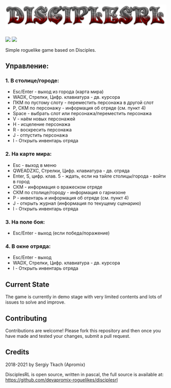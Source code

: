 ﻿![screenshot](https://github.com/devapromix-roguelikes/disciplesrl/blob/master/resources/title.logo.png)
=================
![](https://tokei.rs/b1/github.com/devapromix-roguelikes/disciplesrl/sources?category=code)
![](https://tokei.rs/b1/github.com/devapromix-roguelikes/disciplesrl/sources?category=files)

Simple roguelike game based on Disciples.

## Управление:

### 1. В столице/городе:
* Esc/Enter - выход из города (карта мира)
* WADX, Стрелки, Цифр. клавиатура - дв. курсора
* ПКМ по пустому слоту - переместить персонажа в другой слот
* P, СКМ по персонажу - информация об отряде (см. пункт 4)
* Space - выбрать слот или персонажа/переместить персонажа
* V - наём новых персонажей
* H - исцеление персонажа
* R - воскресить персонажа
* J - отпустить персонажа
* I - Открыть инвентарь отряда

### 2. На карте мира:
* Esc - выход в меню
* QWEADZXC, Стрелки, Цифр. клавиатура - дв. отряда
* Enter, S, цифр. клав. 5 - ждать, если на тайле столицы/города - войти в город
* СКМ - информация о вражеском отряде
* СКМ по столице/городу - информация о гарнизоне
* P - инвентарь и информация об отряде (см. пункт 4)
* J - открыть журнал (информация по текущему сценарию)
* I - Открыть инвентарь отряда
	
### 3. На поле боя:
* Esc/Enter - выход (если победа/поражение)
	
### 4. В окне отряда:
* Esc/Enter - выход
* WADX, Стрелки, Цифр. клавиатура - дв. курсора
* I - Открыть инвентарь отряда

## Current State
The game is currently in demo stage with very limited contents and lots of issues to solve and improve.

## Contributing
Contributions are welcome! Please fork this repository and then once you have made and tested your changes, submit a pull request.

## Credits
2018-2021 by Sergiy Tkach (Apromix)

DisciplesRL is open source, written in pascal, the full source is available at:
https://github.com/devapromix-roguelikes/disciplesrl